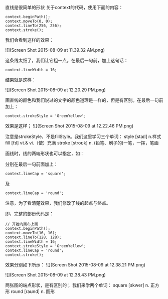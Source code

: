 直线是很简单的形状
关于context的代码，使用下面的内容：
```
context.beginPath();
context.moveTo(0, 0);
context.lineTo(256, 256);
context.stroke();
```

我们会看到这样的效果：

![](Screen Shot 2015-08-09 at 11.39.32 AM.png)

这条线太细了，我们让它粗一点。在最后一句前，加上这句话：
```
context.lineWidth = 16;
```
结果就是这样：

![](Screen Shot 2015-08-09 at 12.20.29 PM.png)


画直线的颜色和我们说过的文字的颜色道理是一样的，但是有区别。在最后一句前加上：
```
context.strokeStyle = 'GreenYellow';
```
效果是这样；
![](Screen Shot 2015-08-09 at 12.22.46 PM.png)



注意是strokeStyle，不是fillStyle。我们这里学习三个单词：
style  [staɪl] n.样式
fill  [fɪl] vt.& vi.（使）充满
stroke [stroʊk] n. (铅笔、刷子的)一笔，一挥，笔画


画线时，线的两端形状也可以指定，如：

分别在最后一句前面加上：
```
context.lineCap = 'square';
```
及
```
context.lineCap = 'round';
```
注意，为了看清楚效果，我们修改了线的起点与终点。

即，完整的部份代码是：
```
// 开始向画布上画
context.beginPath();
context.moveTo(16, 16);
context.lineTo(128, 128);
context.lineWidth = 16;
context.strokeStyle = 'GreenYellow';
context.lineCap = 'round';
context.stroke();
```
效果分别如下所示：
![](Screen Shot 2015-08-09 at 12.38.21 PM.png)

![](Screen Shot 2015-08-09 at 12.38.43 PM.png)

两张图的端点形状，是有区别的；
我们来学两个单词：
square  [skwer] n. 正方形
round  [raʊnd] n. 圆形





